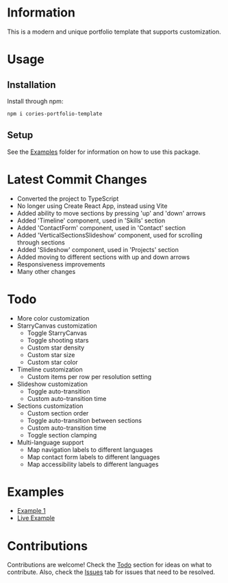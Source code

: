 # Information
This is a modern and unique portfolio template that supports customization.

# Usage

## Installation
Install through npm:
```bash
npm i cories-portfolio-template
```

## Setup
See the [Examples](examples) folder for information on how to use this package.

# Latest Commit Changes
- Converted the project to TypeScript
- No longer using Create React App, instead using Vite
- Added ability to move sections by pressing 'up' and 'down' arrows
- Added 'Timeline' component, used in 'Skills' section
- Added 'ContactForm' component, used in 'Contact' section
- Added 'VerticalSectionsSlideshow' component, used for scrolling through sections
- Added 'Slideshow' component, used in 'Projects' section
- Added moving to different sections with up and down arrows
- Responsiveness improvements
- Many other changes

# Todo
- More color customization
- StarryCanvas customization
    - Toggle StarryCanvas
    - Toggle shooting stars
    - Custom star density
    - Custom star size
    - Custom star color
- Timeline customization
    - Custom items per row per resolution setting
- Slideshow customization
    - Toggle auto-transition
    - Custom auto-transition time
- Sections customization
    - Custom section order
    - Toggle auto-transition between sections
    - Custom auto-transition time
    - Toggle section clamping
- Multi-language support
    - Map navigation labels to different languages
    - Map contact form labels to different languages
    - Map accessibility labels to different languages

# Examples
- [Example 1](examples/example1)
- [Live Example](https://coriewatson.me)

# Contributions
Contributions are welcome! Check the [Todo](#todo) section for ideas on what to contribute. Also, check the [Issues]() tab for issues that need to be resolved.
